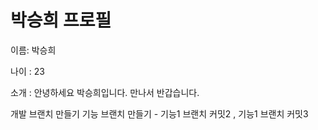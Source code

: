 # 박승희 프로필

이름: 박승희

나이 : 23

소개 : 안녕하세요 박승희입니다. 만나서 반갑습니다.

개발 브랜치 만들기
기능 브랜치 만들기 - 기능1 브랜치 커밋2 , 기능1 브랜치 커밋3